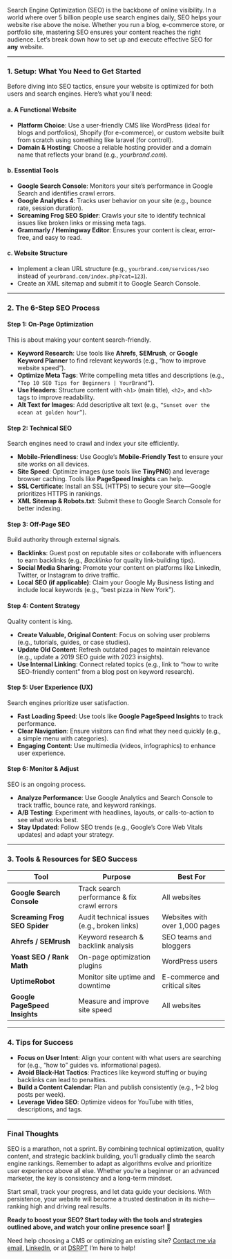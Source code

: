 Search Engine Optimization (SEO) is the backbone of online visibility. In a world where over 5 billion people use search engines daily, SEO helps your website rise above the noise. Whether you run a blog, e-commerce store, or portfolio site, mastering SEO ensures your content reaches the right audience. Let’s break down how to set up and execute effective SEO for **any** website.

---

### **1. Setup: What You Need to Get Started**

Before diving into SEO tactics, ensure your website is optimized for both users and search engines. Here’s what you’ll need:

#### **a. A Functional Website**

- **Platform Choice**: Use a user-friendly CMS like WordPress (ideal for blogs and portfolios), Shopify (for e-commerce), or custom website built from scratch using something like laravel (for controll).
- **Domain & Hosting**: Choose a reliable hosting provider and a domain name that reflects your brand (e.g., _yourbrand.com_).

#### **b. Essential Tools**

- **Google Search Console**: Monitors your site’s performance in Google Search and identifies crawl errors.
- **Google Analytics 4**: Tracks user behavior on your site (e.g., bounce rate, session duration).
- **Screaming Frog SEO Spider**: Crawls your site to identify technical issues like broken links or missing meta tags.
- **Grammarly / Hemingway Editor**: Ensures your content is clear, error-free, and easy to read.

#### **c. Website Structure**

- Implement a clean URL structure (e.g., `yourbrand.com/services/seo` instead of `yourbrand.com/index.php?cat=123`).
- Create an XML sitemap and submit it to Google Search Console.

---

### **2. The 6-Step SEO Process**

#### **Step 1: On-Page Optimization**

This is about making your content search-friendly.

- **Keyword Research**: Use tools like **Ahrefs**, **SEMrush**, or **Google Keyword Planner** to find relevant keywords (e.g., “how to improve website speed”).
- **Optimize Meta Tags**: Write compelling meta titles and descriptions (e.g., `“Top 10 SEO Tips for Beginners | YourBrand”`).
- **Use Headers**: Structure content with `<h1>` (main title), `<h2>`, and `<h3>` tags to improve readability.
- **Alt Text for Images**: Add descriptive alt text (e.g., `“Sunset over the ocean at golden hour”`).

#### **Step 2: Technical SEO**

Search engines need to crawl and index your site efficiently.

- **Mobile-Friendliness**: Use Google’s **Mobile-Friendly Test** to ensure your site works on all devices.
- **Site Speed**: Optimize images (use tools like **TinyPNG**) and leverage browser caching. Tools like **PageSpeed Insights** can help.
- **SSL Certificate**: Install an SSL (HTTPS) to secure your site—Google prioritizes HTTPS in rankings.
- **XML Sitemap & Robots.txt**: Submit these to Google Search Console for better indexing.

#### **Step 3: Off-Page SEO**

Build authority through external signals.

- **Backlinks**: Guest post on reputable sites or collaborate with influencers to earn backlinks (e.g., _Backlinko_ for quality link-building tips).
- **Social Media Sharing**: Promote your content on platforms like LinkedIn, Twitter, or Instagram to drive traffic.
- **Local SEO (if applicable)**: Claim your Google My Business listing and include local keywords (e.g., “best pizza in New York”).

#### **Step 4: Content Strategy**

Quality content is king.

- **Create Valuable, Original Content**: Focus on solving user problems (e.g., tutorials, guides, or case studies).
- **Update Old Content**: Refresh outdated pages to maintain relevance (e.g., update a 2019 SEO guide with 2023 insights).
- **Use Internal Linking**: Connect related topics (e.g., link to “how to write SEO-friendly content” from a blog post on keyword research).

#### **Step 5: User Experience (UX)**

Search engines prioritize user satisfaction.

- **Fast Loading Speed**: Use tools like **Google PageSpeed Insights** to track performance.
- **Clear Navigation**: Ensure visitors can find what they need quickly (e.g., a simple menu with categories).
- **Engaging Content**: Use multimedia (videos, infographics) to enhance user experience.

#### **Step 6: Monitor & Adjust**

SEO is an ongoing process.

- **Analyze Performance**: Use Google Analytics and Search Console to track traffic, bounce rate, and keyword rankings.
- **A/B Testing**: Experiment with headlines, layouts, or calls-to-action to see what works best.
- **Stay Updated**: Follow SEO trends (e.g., Google’s Core Web Vitals updates) and adapt your strategy.

---

### **3. Tools & Resources for SEO Success**

| Tool                          | Purpose                                     | Best For                       |
| ----------------------------- | ------------------------------------------- | ------------------------------ |
| **Google Search Console**     | Track search performance & fix crawl errors | All websites                   |
| **Screaming Frog SEO Spider** | Audit technical issues (e.g., broken links) | Websites with over 1,000 pages |
| **Ahrefs / SEMrush**          | Keyword research & backlink analysis        | SEO teams and bloggers         |
| **Yoast SEO / Rank Math**     | On-page optimization plugins                | WordPress users                |
| **UptimeRobot**               | Monitor site uptime and downtime            | E-commerce and critical sites  |
| **Google PageSpeed Insights** | Measure and improve site speed              | All websites                   |

---

### **4. Tips for Success**

- **Focus on User Intent**: Align your content with what users are searching for (e.g., “how to” guides vs. informational pages).
- **Avoid Black-Hat Tactics**: Practices like keyword stuffing or buying backlinks can lead to penalties.
- **Build a Content Calendar**: Plan and publish consistently (e.g., 1–2 blog posts per week).
- **Leverage Video SEO**: Optimize videos for YouTube with titles, descriptions, and tags.

---

### **Final Thoughts**

SEO is a marathon, not a sprint. By combining technical optimization, quality content, and strategic backlink building, you’ll gradually climb the search engine rankings. Remember to adapt as algorithms evolve and prioritize user experience above all else. Whether you’re a beginner or an advanced marketer, the key is consistency and a long-term mindset.

Start small, track your progress, and let data guide your decisions. With persistence, your website will become a trusted destination in its niche—ranking high and driving real results.

**Ready to boost your SEO? Start today with the tools and strategies outlined above, and watch your online presence soar!** 🚀

Need help choosing a CMS or optimizing an existing site? [Contact me via email](mailto:safi.abdulkader@gmail.com), [LinkedIn](https://www.linkedin.com/in/Abdulkader-Safi/), or at [DSRPT](https://www.dsrpt.com.au/contact) I’m here to help!
